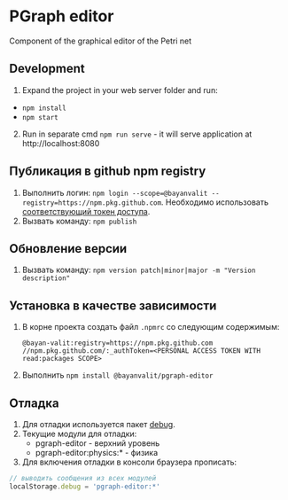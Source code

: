 # PGraph editor

Component of the graphical editor of the Petri net

## Development

1. Expand the project in your web server folder and run:
- `npm install`
- `npm start`

2. Run in separate cmd `npm run serve` - it will serve application at http://localhost:8080

## Публикация в github npm registry

1. Выполнить логин: `npm login --scope=@bayanvalit --registry=https://npm.pkg.github.com`. Необходимо использовать [соответствующий токен доступа](https://docs.github.com/en/packages/learn-github-packages/about-permissions-for-github-packages#about-scopes-and-permissions-for-package-registries).
2. Вызвать команду: `npm publish`

## Обновление версии

1. Вызвать команду: `npm version patch|minor|major -m "Version description"`

## Установка в качестве зависимости

1. В корне проекта создать файл `.npmrc` со следующим содержимым:
    ```
    @bayan-valit:registry=https://npm.pkg.github.com
    //npm.pkg.github.com/:_authToken=<PERSONAL ACCESS TOKEN WITH read:packages SCOPE>
    ```
2. Выполнить `npm install @bayanvalit/pgraph-editor`

## Отладка

1. Для отладки используется пакет [debug](https://github.com/debug-js/debug#readme).
2. Текущие модули для отладки:
    * pgraph-editor - верхний уровень
    * pgraph-editor:physics:* - физика
3. Для включения отладки в консоли браузера прописать:

```js
// выводить сообщения из всех модулей
localStorage.debug = 'pgraph-editor:*'
```

